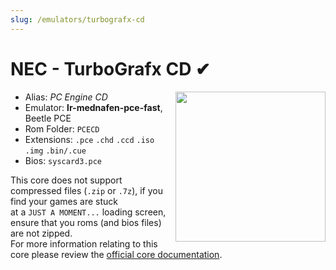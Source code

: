 ```yaml
---
slug: /emulators/turbografx-cd
---
```


# NEC - TurboGrafx CD ✔

<img src="https://user-images.githubusercontent.com/98862735/190537560-2028c37f-3631-49fd-93c4-c83ea088fad7.png" align="right" width="240" />

- Alias: *PC Engine CD*
- Emulator: **lr-mednafen-pce-fast**, Beetle PCE
- Rom Folder: `PCECD`
- Extensions: `.pce` `.chd` `.ccd` `.iso` `.img` `.bin/.cue`
- Bios: `syscard3.pce`

This core does not support compressed files (`.zip` or `.7z`), if you find your games are stuck   
at a `JUST A MOMENT...` loading screen, ensure that you roms (and bios files) are not zipped.   
For more information relating to this core please review the [official core documentation](https://docs.libretro.com/library/beetle_pce_fast/).   
